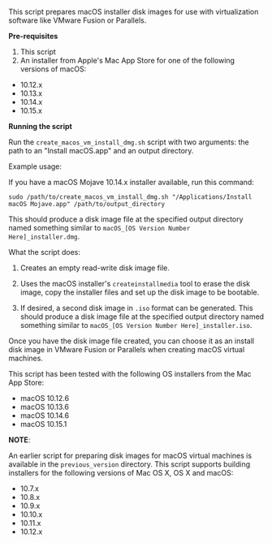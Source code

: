This script prepares macOS installer disk images for use with virtualization software like VMware Fusion or Parallels. 

**Pre-requisites**

1. This script
2. An installer from Apple's Mac App Store for one of the following versions of macOS:

* 10.12.x
* 10.13.x
* 10.14.x
* 10.15.x


**Running the script**

Run the `create_macos_vm_install_dmg.sh` script with two arguments: the path to an "Install macOS.app" and an output directory. 


Example usage: 

If you have a macOS Mojave 10.14.x installer available, run this command:

`sudo /path/to/create_macos_vm_install_dmg.sh "/Applications/Install macOS Mojave.app" /path/to/output_directory`

This should produce a disk image file at the specified output directory named something similar to  `macOS_[OS Version Number Here]_installer.dmg`.


What the script does:

1. Creates an empty read-write disk image file.

2. Uses the macOS installer's `createinstallmedia` tool to erase the disk image, copy the installer files and set up the disk image to be bootable.

3. If desired, a second disk image in `.iso` format can be generated. This should produce a disk image file at the specified output directory named something similar to  `macOS_[OS Version Number Here]_installer.iso`.

Once you have the disk image file created, you can choose it as an install disk image in VMware Fusion or Parallels when creating macOS virtual machines.

This script has been tested with the following OS installers from the Mac App Store:

* macOS 10.12.6
* macOS 10.13.6
* macOS 10.14.6
* macOS 10.15.1




**NOTE**: 

An earlier script for preparing disk images for macOS virtual machines is available in the `previous_version` directory. This script supports building installers for the following versions of Mac OS X, OS X and macOS:

* 10.7.x
* 10.8.x
* 10.9.x
* 10.10.x
* 10.11.x
* 10.12.x
